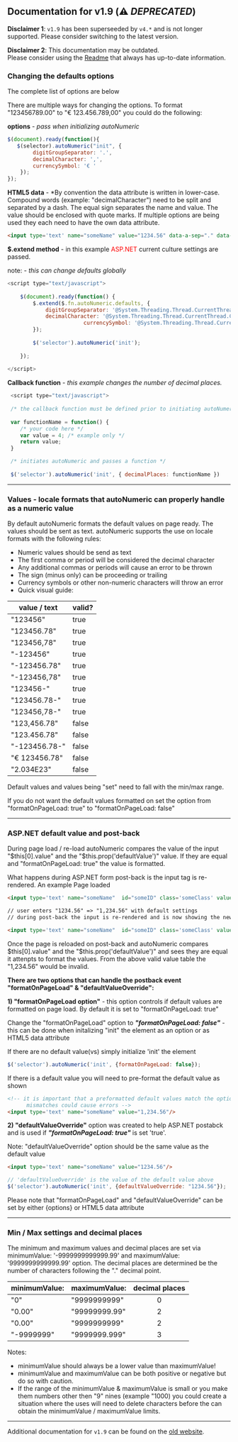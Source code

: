 ## Documentation for v1.9 (:warning: *DEPRECATED*)

**Disclaimer 1**: `v1.9` has been superseeded by `v4.*` and is not longer supported. Please consider switching to the latest version.

**Disclaimer 2**: This documentation may be outdated.<br>Please consider using the [Readme](../index.md) that always has up-to-date information.

### Changing the defaults options

The complete list of options are below

There are multiple ways for changing the options. To format "123456789.00" to "&#8364; 123.456.789,00" you could do the following:

**options** - *pass when initializing autoNumeric*
```js
$(document).ready(function(){
   $(selector).autoNumeric("init", {
		digitGroupSeparator: '.',
		decimalCharacter: ',', 
		currencySymbol: '€ '
	});
});
```

**HTML5 data** - *By convention the data attribute is written in lower-case. Compound words (example: "decimalCharacter") need to be split and separated by a dash. The equal sign separates the name and value. The value should be enclosed with quote marks. If multiple options are being used they each need to have the own data attribute.

```html
<input type='text' name="someName" value="1234.56" data-a-sep="." data-a-dec="," data-a-sign="€ "/>
```


**$.extend method** - in this example <span style="color:red;">ASP.NET</span> current culture settings are passed.

note: - *this can change defaults globally*


```js
<script type="text/javascript">  
    
	$(document).ready(function() {          
		$.extend($.fn.autoNumeric.defaults, {              
			digitGroupSeparator: '@System.Threading.Thread.CurrentThread.CurrentCulture.NumberFormat.NumberGroupSeparator',              
			decimalCharacter: '@System.Threading.Thread.CurrentThread.CurrentCulture.NumberFormat.NumberDecimalSeparator',
                        currencySymbol: '@System.Threading.Thread.CurrentThread.CurrentCulture.NumberFormat.CurrencySymbol'
		});      
		
		$('selector').autoNumeric('init'); 
		 
	});
  
</script>
```
**Callback function** - *this example changes the number of decimal places.*

```js
 <script type="text/javascript">
 
 /* the callback function must be defined prior to initiating autoNumeric */ 
 
 var functionName = function() {
    /* your code here */  
    var value = 4; /* example only */
    return value; 
 }

 /* initiates autoNumeric and passes a function */	
																				
 $('selector').autoNumeric('init', { decimalPlaces: functionName }) 
``` 

****

### Values - locale formats that autoNumeric can properly handle as a numeric value 

By default autoNumeric formats the default values on page ready. The values should be sent as text. autoNumeric supports the use on locale formats with the following rules:

* Numeric values should be send as text
* The first comma or period will be considered the decimal character
* Any additional commas or periods will cause an error to be thrown
* The sign (minus only) can be proceeding or trailing
* Currency symbols or other non-numeric characters will throw an error
* Quick visual guide:

| value / text  | valid?       |
| ------------- | ------------ |
|"123456"       | true         |
|"123456.78"    | true         |
|"123456,78"    | true         |
|"-123456"      | true         |
|"-123456.78"   | true         |
|"-123456,78"   | true         |
|"123456-"      | true         |
|"123456.78-"   | true         |
|"123456,78-"   | true         |
|"123,456.78"   | false        |
|"123.456.78"   | false        |
|"-123456.78-"  | false        |
|"€ 123456.78"  | false        |
|"2.034E23"     | false        |

Default values and values being "set" need to fall with the min/max range.

If you do not want the default values formatted on set the option from "formatOnPageLoad: true" to "formatOnPageLoad: false" 

****

### ASP.NET default value and post-back

During page load / re-load autoNumeric compares the value of the input "$this[0].value" and the "$this.prop('defaultValue')" value. If they are equal and "formatOnPageLoad: true" the value is formatted.

What happens during ASP.NET form post-back is the input tag is re-rendered. An example Page loaded 

```html
<input type='text' name="someName"  id="someID" class='someClass' value="" />

// user enters "1234.56" => "1,234.56" with default settings
// during post-back the input is re-rendered and is now showing the new default value. 

<input type='text' name="someName"  id="someID" class='someClass' value="1,234.56" />
```

Once the page is reloaded on post-back and autoNumeric compares $this[0].value" and the "$this.prop('defaultValue')" and sees they are equal it attenpts to format the values. From the above valid value table the "1,234.56" would be invalid. 

**There are two options that can handle the postback event "formatOnPageLoad" &#38; "defaultValueOverride":**

**1) "formatOnPageLoad option"** - this option controls if default values are formatted on page load. By default it is set to "formatOnPageLoad: true"

Change the "formatOnPageLoad" option to ***"formatOnPageLoad: false"*** - this can be done when initalizing "init" the element as an option or as HTML5 data attribute

If there are no default value(vs) simply initialize 'init' the element 

```js
$('selector').autoNumeric('init', {formatOnPageLoad: false});    
```
If there is a default value you will need to pre-format the default value as shown 
```html
<!-- it is important that a preformatted default values match the options/settings.
      mismatches could cause errors -->
<input type='text' name="someName" value="1,234.56"/>
```

**2) "defaultValueOverride"** option was created to help ASP.NET postabck and is used if ***"formatOnPageLoad: true"*** is set 'true'.

Note: "defaultValueOverride" option should be the same value as the default value

```html
<input type='text' name="someName" value="1234.56"/>
```

```js
// 'defaultValueOverride' is the value of the default value above 
$('selector').autoNumeric('init', {defaultValueOverride: "1234.56"});       
```
Please note that "formatOnPageLoad" and "defaultValueOverride" can be set by either {options} or HTML5 data attribute

****

### Min / Max settings and decimal places

The minimum and maximum values and decimal places are set via minimumValue: '-9999999999999.99' and maximumValue: '9999999999999.99' option. The decimal places are determined be the number of characters following the "." decimal point.  


| minimumValue:         | maximumValue:         | decimal places |
| :------------ | :------------ | :-----------:  |
| "0"           | "9999999999"  | 0              |
| "0.00"        | "99999999.99" | 2              |
| "0.00"        | "9999999999"  | 2              |
| "-9999999"    | "9999999.999" | 3              |


Notes:
- minimumValue should always be a lower value than maximumValue!
- minimumValue and maximumValue can be both positive or negative but do so with caution.
- If the range of the minimumValue &#38; maximumValue is small or you make them numbers other then "9" nines (example "1000) you could create a situation where the uses will need to delete characters before the can obtain the minimumValue / maximumValue limits. 

****

Additional documentation for `v1.9` can be found on the [old website](http://www.decorplanit.com/plugin/).
